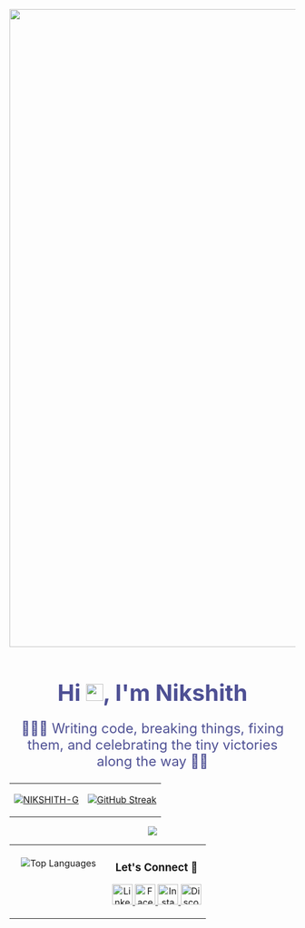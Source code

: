 <p align="center">
  <img width="1162" height="1124" alt="Devices" src="https://github.com/user-attachments/assets/a6a45c9a-e31b-467f-ab84-3298bef5bdf8" />
</p>


<h1 align="center" style="border: none; color: rgb(78,80,148); font-size: 2.5rem; margin-bottom: 0;">
    Hi <img src="https://media.giphy.com/media/hvRJCLFzcasrR4ia7z/giphy.gif" width="30px" />, I'm Nikshith
</h1>


<p align="center" style="border: none;color: rgb(78,80,148); font-weight: normal; font-size: 1.5rem;">
  👨🏻‍💻 Writing code, breaking things, fixing them, and celebrating the tiny victories along the way 🎉😎
</p>

<table align="center">
<tr>
  <td>
    
<a href="" target="blank"><img align="center" src="https://github-readme-stats.vercel.app/api?username=NIKSHITH-G&theme=blue_navy&hide_border=false&include_all_commits=true&count_private=true" alt="NIKSHITH-G"/></a>
  </td>
  <td>
<a href="https://git.io/streak-stats"><img src="https://streak-stats.demolab.com?user=NIKSHITH-G&theme=blue-navy&short_numbers=true&date_format=j%20M%5B%20Y%5D&mode=weekly" alt="GitHub Streak" /></a>  </td>
<tr>
</table>
<p align="center">
  <a href="https://skillicons.dev">
    <img src="https://skillicons.dev/icons?i=py,django,github,java,html,css,js,mysql,mongodb,react&perline=10" />
  </a>
</p>
<table align="center">
  <tr>
    <td align="center" width="50%" valign="top">
      <br>
      <img src="https://github-readme-stats.vercel.app/api/top-langs/?username=NIKSHITH-G&theme=blue_navy&hide_border=false&include_all_commits=true&count_private=true&layout=compact" alt="Top Languages"/>
    </td>
    <td align="center" width="50%" valign="top">
      <h3>Let's Connect 🤝</h3>
      <p>
        <a href="https://linkedin.com/in/nikshith-g-08368a246/" target="_blank">
          <img src="https://raw.githubusercontent.com/rahuldkjain/github-profile-readme-generator/master/src/images/icons/Social/linked-in-alt.svg" alt="LinkedIn" height="36" width="36" />
        </a>
        <a href="https://fb.com/NIKSHITH.NIKKY.3" target="_blank">
          <img src="https://raw.githubusercontent.com/rahuldkjain/github-profile-readme-generator/master/src/images/icons/Social/facebook.svg" alt="Facebook" height="36" width="36" />
        </a>
        <a href="https://instagram.com/nikky_senpai/" target="_blank">
          <img src="https://raw.githubusercontent.com/rahuldkjain/github-profile-readme-generator/master/src/images/icons/Social/instagram.svg" alt="Instagram" height="36" width="36" />
        </a>
        <a href="https://discord.gg/SxFNyqAV" target="_blank">
          <img src="https://raw.githubusercontent.com/rahuldkjain/github-profile-readme-generator/master/src/images/icons/Social/discord.svg" alt="Discord" height="36" width="36" />
        </a>
      </p>
    </td>
  </tr>
</table>


